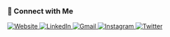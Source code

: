 <h3>🤝 Connect with Me</h3>

<p align="left">
  <a href="https://adarsh.vercel.app" target="_blank">
    <img src="https://img.icons8.com/ios-filled/30/000000/domain.png" alt="Website" title="Website">
  </a>
  
  <a href="https://www.linkedin.com/in/adarshgajbhare/" target="_blank">
    <img src="https://img.icons8.com/ios-filled/30/0A66C2/linkedin.png" alt="LinkedIn" title="LinkedIn">
  </a>
  
  <a href="mailto:adarshgajbhare@gmail.com" target="_blank">
    <img src="https://img.icons8.com/ios-filled/30/D14836/gmail.png" alt="Gmail" title="Gmail">
  </a>
  
  <a href="https://instagram.com/a.darsh.ag" target="_blank">
    <img src="https://img.icons8.com/ios-filled/30/E4405F/instagram-new.png" alt="Instagram" title="Instagram">
  </a>
  
  <a href="https://twitter.com/agitatedagi" target="_blank">
    <img src="https://img.icons8.com/ios-filled/30/1DA1F2/twitter.png" alt="Twitter" title="Twitter">
  </a>
</p>
